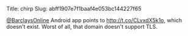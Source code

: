 Title: chirp
Slug: abff1907e7f1baaf4e053bc144227f65

<a href="http://twitter.com/BarclaysOnline">@BarclaysOnline</a> Android app points to <a href="http://t.co/CLvxdX5k1o">http://t.co/CLvxdX5k1o</a>, which doesn't exist. Worst of all, that domain doesn't support TLS.
